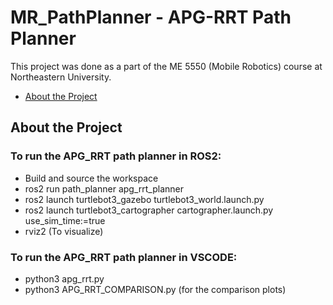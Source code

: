 # MR_PathPlanner - APG-RRT Path Planner
This project was done as a part of the ME 5550 (Mobile Robotics) course at Northeastern University.

* [About the Project](#about)

## About the Project



### To run the APG_RRT path planner in ROS2:
- Build and source the workspace
- ros2 run path_planner apg_rrt_planner
- ros2 launch turtlebot3_gazebo turtlebot3_world.launch.py
- ros2 launch turtlebot3_cartographer cartographer.launch.py use_sim_time:=true
- rviz2 (To visualize)

### To run the APG_RRT path planner in VSCODE:
- python3 apg_rrt.py
- python3 APG_RRT_COMPARISON.py (for the comparison plots)
